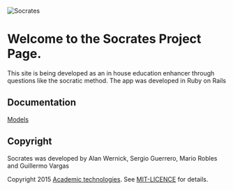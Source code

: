 ![Socrates](http://git.at.utep.edu/uploads/applications-development/socrates/2cc435953d/Socrates.png)

# Welcome to the Socrates Project Page.

This site is being developed as an in house education enhancer through questions like the socratic method. The app was developed in Ruby on Rails

## Documentation

[Models](app-models)


## Copyright

Socrates was developed by Alan Wernick, Sergio Guerrero, Mario Robles and Guillermo Vargas

Copyright 2015 [Academic technologies](http://at.utep.edu/). See [MIT-LICENCE](#) for details.

